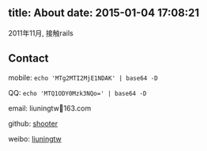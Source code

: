 title: About
date: 2015-01-04 17:08:21
---

2011年11月, 接触rails

## Contact

mobile: `echo 'MTg2MTI2MjE1NDAK' | base64 -D`

QQ: `echo 'MTQ1ODY0Mzk3NQo=' | base64 -D`

email: liuningtw163.com

github: [shooter](https://github.com/shooterman)

weibo:  [liuningtw](http://www.weibo.com/liuningtw)

